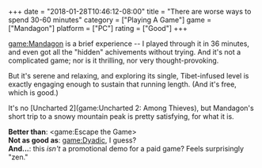+++
date = "2018-01-28T10:46:12-08:00"
title = "There are worse ways to spend 30-60 minutes"
category = ["Playing A Game"]
game = ["Mandagon"]
platform = ["PC"]
rating = ["Good"]
+++

<game:Mandagon> is a brief experience -- I played through it in 36 minutes, and even got all the "hidden" achivements without trying.  And it's not a complicated game; nor is it thrilling, nor very thought-provoking.

But it's serene and relaxing, and exploring its single, Tibet-infused level is exactly engaging enough to sustain that running length.  (And it's free, which is good.)

It's no [Uncharted 2](game:Uncharted 2: Among Thieves), but Mandagon's short trip to a snowy mountain peak is pretty satisfying, for what it is.

<b>Better than</b>: <game:Escape the Game>  
<b>Not as good as</b>: <game:Dyadic>, I guess?  
<b>And...</b>: this <i>isn't</i> a promotional demo for a paid game?  Feels surprisingly "zen."
